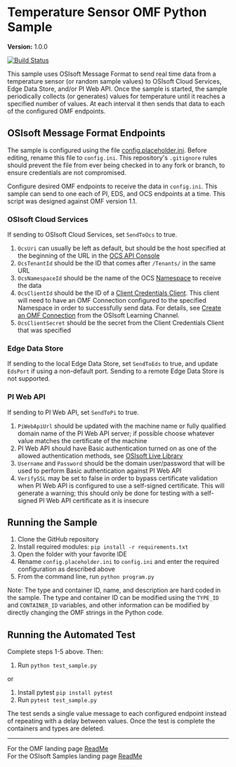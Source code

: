 # Temperature Sensor OMF Python Sample

**Version:** 1.0.0

[![Build Status](https://dev.azure.com/osieng/engineering/_apis/build/status/product-readiness/OMF/OMF_Temp_Python?branchName=master)](https://dev.azure.com/osieng/engineering/_build/latest?definitionId=2164&branchName=master)

This sample uses OSIsoft Message Format to send real time data from a temperature sensor (or random sample values) to OSIsoft Cloud Services, Edge Data Store, and/or PI Web API. Once the sample is started, the sample periodically collects (or generates) values for temperature until it reaches a specified number of values. At each interval it then sends that data to each of the configured OMF endpoints.

## OSIsoft Message Format Endpoints

The sample is configured using the file [config.placeholder.ini](config.placeholder.ini). Before editing, rename this file to `config.ini`. This repository's `.gitignore` rules should prevent the file from ever being checked in to any fork or branch, to ensure credentials are not compromised.

Configure desired OMF endpoints to receive the data in `config.ini`. This sample can send to one each of PI, EDS, and OCS endpoints at a time. This script was designed against OMF version 1.1.

### OSIsoft Cloud Services

If sending to OSIsoft Cloud Services, set `SendToOcs` to true.

1. `OcsUri` can usually be left as default, but should be the host specified at the beginning of the URL in the [OCS API Console](https://cloud.osisoft.com/apiconsole)
1. `OcsTenantId` should be the ID that comes after `/Tenants/` in the same URL
1. `OcsNamespaceId` should be the name of the OCS [Namespace](https://cloud.osisoft.com/namespaces) to receive the data
1. `OcsClientId` should be the ID of a [Client Credentials Client](https://cloud.osisoft.com/clients). This client will need to have an OMF Connection configured to the specified Namespace in order to successfully send data. For details, see [Create an OMF Connection](https://www.youtube.com/watch?v=52lAnkGC1IM) from the OSIsoft Learning Channel.
1. `OcsClientSecret` should be the secret from the Client Credentials Client that was specified

### Edge Data Store

If sending to the local Edge Data Store, set `SendToEds` to true, and update `EdsPort` if using a non-default port. Sending to a remote Edge Data Store is not supported.

### PI Web API

If sending to PI Web API, set `SendToPi` to true.

1. `PiWebApiUrl` should be updated with the machine name or fully qualified domain name of the PI Web API server; if possible choose whatever value matches the certificate of the machine
1. PI Web API should have Basic authentication turned on as one of the allowed authentication methods, see [OSIsoft Live Library](https://livelibrary.osisoft.com/LiveLibrary/web/ui.xql?action=html&resource=publist_home.html&pub_category=PI-Web-API)
1. `Username` and `Password` should be the domain user/password that will be used to perform Basic authentication against PI Web API
1. `VerifySSL` may be set to false in order to bypass certificate validation when PI Web API is configured to use a self-signed certificate. This will generate a warning; this should only be done for testing with a self-signed PI Web API certificate as it is insecure

## Running the Sample

1. Clone the GitHub repository
1. Install required modules: `pip install -r requirements.txt`
1. Open the folder with your favorite IDE
1. Rename `config.placeholder.ini` to `config.ini` and enter the required configuration as described above
1. From the command line, run `python program.py`

Note: The type and container ID, name, and description are hard coded in the sample. The type and container ID can be modified using the `TYPE_ID` and `CONTAINER_ID` variables, and other information can be modified by directly changing the OMF strings in the Python code.

## Running the Automated Test

Complete steps 1-5 above. Then:

1. Run `python test_sample.py`

or

1. Install pytest `pip install pytest`
1. Run `pytest test_sample.py`

The test sends a single value message to each configured endpoint instead of repeating with a delay between values. Once the test is complete the containers and types are deleted.

---

For the OMF landing page [ReadMe](../../../)  
For the OSIsoft Samples landing page [ReadMe](https://github.com/osisoft/OSI-Samples)
